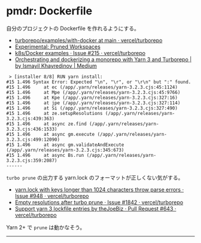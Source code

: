 # pmdr: Dockerfile

自分のプロジェクトの Dockerfile を作れるようにする。

- [turborepo/examples/with\-docker at main · vercel/turborepo](https://github.com/vercel/turborepo/tree/main/examples/with-docker)
- [Experimental: Pruned Workspaces](https://turborepo.org/blog/turbo-0-4-0#experimental-pruned-workspaces)
- [k8s/Docker examples · Issue \#215 · vercel/turborepo](https://github.com/vercel/turborepo/issues/215)
- [Orchestrating and dockerizing a monorepo with Yarn 3 and Turborepo \| by Ismayil Khayredinov \| Medium](https://ismayilkhayredinov.medium.com/orchestrating-and-dockerizing-a-monorepo-with-yarn-3-and-turborepo-e26241a285cb)

```
 > [installer 8/8] RUN yarn install:
#15 1.496 Syntax Error: Expected "\n", "\r", or "\r\n" but ":" found.
#15 1.496     at ec (/app/.yarn/releases/yarn-3.2.3.cjs:45:1124)
#15 1.496     at Mpe (/app/.yarn/releases/yarn-3.2.3.cjs:45:9766)
#15 1.496     at Kpe (/app/.yarn/releases/yarn-3.2.3.cjs:327:16)
#15 1.496     at jpe (/app/.yarn/releases/yarn-3.2.3.cjs:327:114)
#15 1.496     at Si (/app/.yarn/releases/yarn-3.2.3.cjs:327:490)
#15 1.496     at ze.setupResolutions (/app/.yarn/releases/yarn-3.2.3.cjs:439:363)
#15 1.496     at async ze.find (/app/.yarn/releases/yarn-3.2.3.cjs:436:1533)
#15 1.496     at async gm.execute (/app/.yarn/releases/yarn-3.2.3.cjs:499:12090)
#15 1.496     at async gm.validateAndExecute (/app/.yarn/releases/yarn-3.2.3.cjs:345:673)
#15 1.496     at async Bs.run (/app/.yarn/releases/yarn-3.2.3.cjs:359:2087)
------
```

`turbo prune` の出力する yarn.lock のフォーマットが正しくない気がする。

- [yarn\.lock with keys longer than 1024 characters throw parse errors · Issue \#948 · vercel/turborepo](https://github.com/vercel/turborepo/issues/948)
- [Empty resolutions after turbo prune · Issue \#1842 · vercel/turborepo](https://github.com/vercel/turborepo/issues/1842)
- [Support yarn 3 lockfile entries by theJoeBiz · Pull Request \#643 · vercel/turborepo](https://github.com/vercel/turborepo/pull/643)

Yarn 2+ で `prune` は動かなそう。

---
